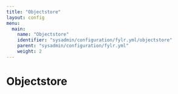 ```yaml
---
title: "Objectstore"
layout: config
menu:
  main:
    name: "Objectstore"
    identifier: "sysadmin/configuration/fylr.yml/objectstore"
    parent: "sysadmin/configuration/fylr.yml"
    weight: 2
---
```

# Objectstore